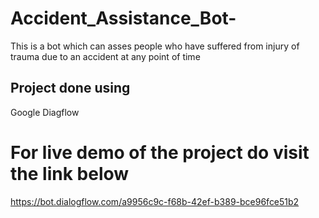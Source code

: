 # Accident_Assistance_Bot-
This is a bot which can asses people who have suffered from injury of trauma due to an accident at any point of time
## Project done using
Google Diagflow
# For live demo of the project do visit the link below
https://bot.dialogflow.com/a9956c9c-f68b-42ef-b389-bce96fce51b2
